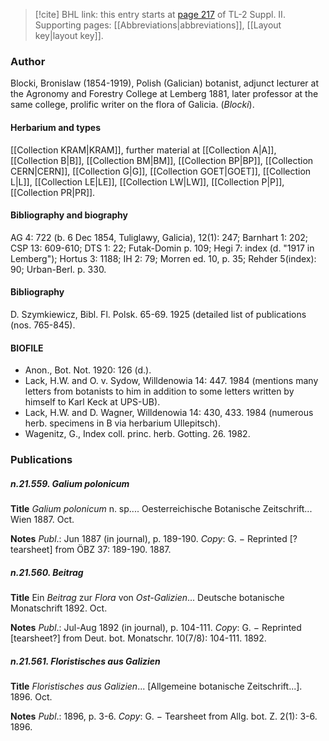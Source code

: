 > [!cite] BHL link: this entry starts at [page 217](https://www.biodiversitylibrary.org/item/103859#page/227/mode/1up) of TL-2 Suppl. II.
> Supporting pages: [[Abbreviations|abbreviations]], [[Layout key|layout key]].

### Author

Blocki, Bronislaw (1854-1919), Polish (Galician) botanist, adjunct lecturer at the Agronomy and Forestry College at Lemberg 1881, later professor at the same college, prolific writer on the flora of Galicia. (*Blocki*).

#### Herbarium and types

[[Collection KRAM|KRAM]], further material at [[Collection A|A]], [[Collection B|B]], [[Collection BM|BM]], [[Collection BP|BP]], [[Collection CERN|CERN]], [[Collection G|G]], [[Collection GOET|GOET]], [[Collection L|L]], [[Collection LE|LE]], [[Collection LW|LW]], [[Collection P|P]], [[Collection PR|PR]].

#### Bibliography and biography

AG 4: 722 (b. 6 Dec 1854, Tuliglawy, Galicia), 12(1): 247; Barnhart 1: 202; CSP 13: 609-610; DTS 1: 22; Futak-Domin p. 109; Hegi 7: index (d. "1917 in Lemberg"); Hortus 3: 1188; IH 2: 79; Morren ed. 10, p. 35; Rehder 5(index): 90; Urban-Berl. p. 330.

#### Bibliography

D. Szymkiewicz, Bibl. Fl. Polsk. 65-69. 1925 (detailed list of publications (nos. 765-845).

#### BIOFILE

- Anon., Bot. Not. 1920: 126 (d.).
- Lack, H.W. and O. v. Sydow, Willdenowia 14: 447. 1984 (mentions many letters from botanists to him in addition to some letters written by himself to Karl Keck at UPS-UB).
- Lack, H.W. and D. Wagner, Willdenowia 14: 430, 433. 1984 (numerous herb. specimens in B via herbarium Ullepitsch).
- Wagenitz, G., Index coll. princ. herb. Gotting. 26. 1982.

### Publications

##### n.21.559. Galium polonicum

**Title**
*Galium polonicum* n. sp.... Oesterreichische Botanische Zeitschrift... Wien 1887. Oct.

**Notes**
*Publ*.: Jun 1887 (in journal), p. 189-190. *Copy*: G. − Reprinted \[? tearsheet\] from ÖBZ 37: 189-190. 1887.

##### n.21.560. Beitrag

**Title**
Ein *Beitrag* zur *Flora* von *Ost-Galizien*... Deutsche botanische Monatschrift 1892. Oct.

**Notes**
*Publ*.: Jul-Aug 1892 (in journal), p. 104-111. *Copy*: G. − Reprinted \[tearsheet?\] from Deut. bot. Monatschr. 10(7/8): 104-111. 1892.

##### n.21.561. Floristisches aus Galizien

**Title**
*Floristisches aus Galizien*... \[Allgemeine botanische Zeitschrift...\]. 1896. Oct.

**Notes**
*Publ*.: 1896, p. 3-6. *Copy*: G. − Tearsheet from Allg. bot. Z. 2(1): 3-6. 1896.

